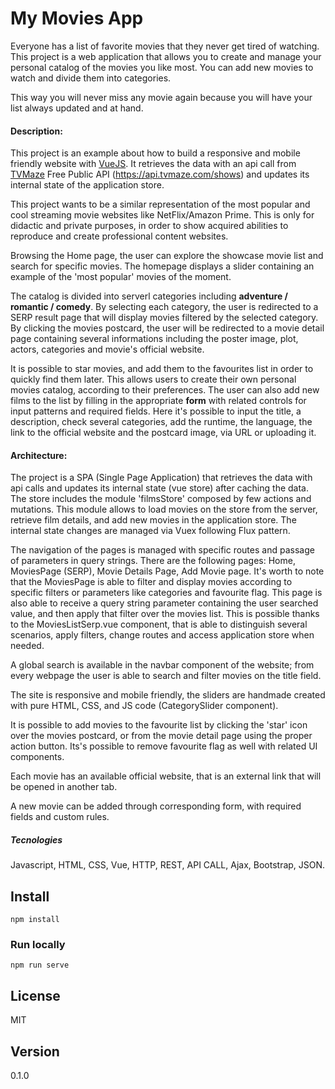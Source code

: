 # My Movies App



Everyone has a list of favorite movies that they never get tired of watching.
This project is a web application that allows you to create and manage your personal catalog of the movies you like most.
You can add new movies to watch and divide them into categories.

This way you will never miss any movie again because you will have your list always updated and at hand.


#### Description:

This project is an example about how to build a responsive and mobile friendly website with [VueJS]. It retrieves the data with an api call from [TVMaze] Free Public API (https://api.tvmaze.com/shows) and updates its internal state of the application store.

This project wants to be a similar representation of the most popular and cool streaming movie websites like NetFlix/Amazon Prime.
This is only for didactic and private purposes, in order to show acquired abilities to reproduce and create professional content websites.


Browsing the Home page, the user can explore the showcase movie list and search for specific movies.
The homepage displays a slider containing an example of the 'most popular' movies of the moment.

The catalog is divided into serverl categories including **adventure / romantic / comedy**.
By selecting each category, the user is redirected to a SERP result page that will display movies filtered by the selected category.
By clicking the movies postcard, the user will be redirected to a movie detail page containing several informations including the poster image, plot, actors, categories and movie's official website.

It is possible to star movies, and add them to the favourites list in order to quickly find them later.
This allows users to create their own personal movies catalog, according to their preferences.
The user can also add new films to the list by filling in the appropriate **form** with related controls for input patterns and required fields.
Here it's possible to input the title, a description, check several categories, add the runtime, the language, the link to the official website and the postcard image, via URL or uploading it.



#### Architecture:

The project is a SPA (Single Page Application) that retrieves the data with api calls and updates its internal state (vue store) after caching the data.
The store includes the module 'filmsStore' composed by few actions and mutations.
This module allows to load movies on the store from the server, retrieve film details, and add new movies in the application store.
The internal state changes are managed via Vuex following Flux pattern.

The navigation of the pages is managed with specific routes and passage of parameters in query strings.
There are the following pages: Home, MoviesPage (SERP), Movie Details Page, Add Movie page.
It's worth to note that the MoviesPage is able to filter and display movies according to specific filters or parameters like categories and favourite flag.
This page is also able to receive a query string parameter containing the user searched value, and then apply that filter over the movies list.
This is possible thanks to the MoviesListSerp.vue component, that is able to distinguish several scenarios, apply filters, change routes and access application store when needed.

A global search is available in the navbar component of the website; from every webpage the user is able to search and filter movies on the title field.

The site is responsive and mobile friendly, the sliders are handmade created with pure HTML, CSS, and JS code (CategorySlider component). 

It is possible to add movies to the favourite list by clicking the 'star' icon over the movies postcard, or from the movie detail page using the proper action button.
Its's possible to remove favourite flag as well with related UI components.

Each movie has an available official website, that is an external link that will be opened in another tab.

A new movie can be added through corresponding form, with required fields and custom rules.


##### Tecnologies

Javascript, HTML, CSS, Vue, HTTP, REST, API CALL, Ajax, Bootstrap, JSON.


## Install
```
npm install
```

### Run locally
```
npm run serve
```

## License


MIT

## Version

0.1.0



[VueJS]: <https://vuejs.org>
[TVMAze]: <https://www.tvmaze.com/api>
